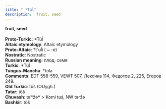 ```yaml
---
title: " *Tüĺ"
description:  fruit, seed
---
```

<strong> fruit, seed</strong><br><br>
<strong>Proto-Turkic</strong>:  *Tüĺ<br>
<strong>Altaic etymology</strong>:  Altaic etymology<br>
<strong> Proto-Altaic</strong>:  *t`uĺi ( ~ -e)<br>
<strong>Nostratic</strong>:  Nostratic<br>
<strong>Russian meaning</strong>:  плод, семя<br>
<strong>Turkic</strong>:  *Tüĺ<br>
<strong>Tungus-Manchu</strong>:  *tola<br>
<strong>Comments</strong>:  EDT 558-559, VEWT 507, Лексика 114, Федотов 2, 225, Егоров 249.<br>
<strong>Old Turkic</strong>:  tüš (OUygh.)<br>
<strong>Tatar</strong>:  töš<br>
<strong>Chuvash</strong>:  tǝʷžǝʷ > Komi tuś, NW tǝržǝ<br>
<strong>Bashkir</strong>:  töš<br>



